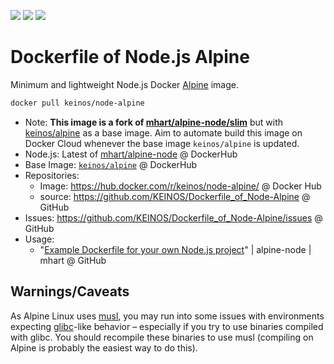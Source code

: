 [![](https://images.microbadger.com/badges/image/keinos/node-alpine.svg)](https://microbadger.com/images/keinos/node-alpine "View image details on microbadger.com") [![](https://img.shields.io/docker/cloud/automated/keinos/node-alpine.svg)](https://hub.docker.com/r/keinos/node-alpine/ "View on Docker Hub") [![](https://img.shields.io/docker/cloud/build/keinos/node-alpine.svg)](https://hub.docker.com/r/keinos/node-alpine/builds "View Build Status on Docker Hub")

# Dockerfile of Node.js Alpine

Minimum and lightweight Node.js Docker [Alpine](https://en.wikipedia.org/wiki/Alpine_Linux) image.

```bash
docker pull keinos/node-alpine
```

- Note: **This image is a fork of [mhart/alpine-node/slim](https://github.com/mhart/alpine-node/tree/master/slim)** but with [keinos/alpine](https://github.com/KEINOS/Dockerfile_of_Alpine) as a base image. Aim to automate build this image on Docker Cloud whenever the base image `keinos/alpine` is updated.
- Node.js: Latest of [mhart/alpine-node](https://hub.docker.com/r/mhart/alpine-node) @ DockerHub
- Base Image: [`keinos/alpine`](https://github.com/KEINOS/Dockerfile_of_Alpine) @ DockerHub
- Repositories:
  - Image: https://hub.docker.com/r/keinos/node-alpine/ @ Docker Hub
  - source: https://github.com/KEINOS/Dockerfile_of_Node-Alpine @ GitHub
- Issues: https://github.com/KEINOS/Dockerfile_of_Node-Alpine/issues @ GitHub
- Usage:
  - "[Example Dockerfile for your own Node.js project](https://github.com/mhart/alpine-node#example-dockerfile-for-your-own-nodejs-project)" | alpine-node | mhart @ GitHub

## Warnings/Caveats

As Alpine Linux uses [musl](https://en.wikipedia.org/wiki/Musl), you may run into some issues with environments expecting [glibc](https://en.wikipedia.org/wiki/GNU_C_Library)-like behavior – especially if you try to use binaries compiled with glibc. You should recompile these binaries to use musl (compiling on Alpine is probably the easiest way to do this).
